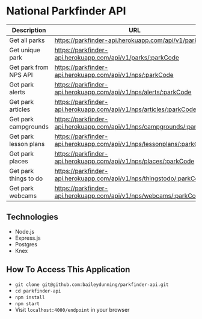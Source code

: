 # National Parkfinder API

| Description      | URL                                                    | Method | 
| ---------------- | ------------------------------------------------------ | ------ | 
| Get all parks    | https://parkfinder-api.herokuapp.com/api/v1/parks                  | GET    | 
| Get unique park  | https://parkfinder-api.herokuapp.com/api/v1/parks/:parkCode         | GET    | 
| Get park from NPS API | https://parkfinder-api.herokuapp.com/api/v1/nps/:parkCode | GET |
| Get park alerts | https://parkfinder-api.herokuapp.com/api/v1/nps/alerts/:parkCode| GET | 
| Get park articles | https://parkfinder-api.herokuapp.com/api/v1/nps/articles/:parkCode| GET | 
| Get park campgrounds | https://parkfinder-api.herokuapp.com/api/v1/nps/campgrounds/:parkCode| GET | 
| Get park lesson plans | https://parkfinder-api.herokuapp.com/api/v1/nps/lessonplans/:parkCode| GET | 
| Get park places | https://parkfinder-api.herokuapp.com/api/v1/nps/places/:parkCode| GET | 
| Get park things to do | https://parkfinder-api.herokuapp.com/api/v1/nps/thingstodo/:parkCode| GET | 
| Get park webcams | https://parkfinder-api.herokuapp.com/api/v1/nps/webcams/:parkCode| GET | 



## Technologies
+ Node.js
+ Express.js
+ Postgres
+ Knex

## How To Access This Application
+ `git clone git@github.com:baileydunning/parkfinder-api.git`
+ `cd parkfinder-api`
+ `npm install`
+ `npm start`
+ Visit `localhost:4000/endpoint` in your browser
